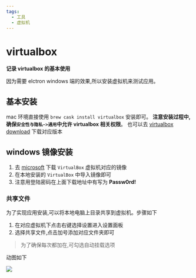```yaml
---
tags:
  - 工具
  - 虚拟机
---
```


# virtualbox

**记录 virtualbox 的基本使用**

因为需要 elctron windows 端的效果,所以安装虚拟机来测试应用。

## 基本安装
mac 环境直接使用 `brew cask install virtualbox` 安装即可。
**注意安装过程中,确保`安全性与隐私->通用`中允许 virtualbox 相关权限**。
也可以去 [virtualbox download](https://www.virtualbox.org/wiki/Downloads) 下载对应版本

## windows 镜像安装
1. 去 [microsoft](https://developer.microsoft.com/en-us/microsoft-edge/tools/vms/) 下载 `VirtualBox` 虚拟机对应的镜像
2. 在本地安装的 `VirtualBox` 中导入镜像即可
3. 注意用登陆密码在上面下载地址中有写为 **Passw0rd!**

### 共享文件
为了实现应用安装,可以将本地电脑上目录共享到虚拟机。步骤如下
1. 在对应虚拟机下点击右键选择设置进入设置面板
2. 选择共享文件,点击加号添加对应文件夹即可
  > 为了确保每次都加在,可勾选自动挂载选项

动图如下

![](https://wx2.sinaimg.cn/large/965bbb87gy1genotwdwjag20k20cr7wh.gif)

